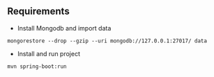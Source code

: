 ## Requirements

- Install Mongodb and import data 
                                  
```
mongorestore --drop --gzip --uri mongodb://127.0.0.1:27017/ data
```
- Install and run project
```
mvn spring-boot:run
```


